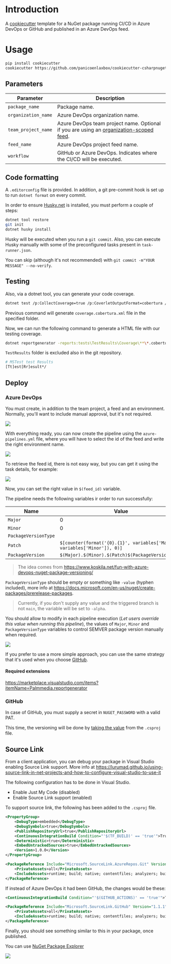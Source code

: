 # Introduction

A [cookiecutter](https://github.com/cookiecutter/cookiecutter) template for a NuGet package running CI/CD in Azure DevOps or GitHub and published in an Azure DevOps feed.

# Usage

```bash
pip install cookiecutter
cookiecutter https://github.com/panicoenlaxbox/cookiecutter-csharpnugetpackage
```

## Parameters

| Parameter | Description |
| -------------- | ------------------------------------------------------------ |
| `package_name` | Package name. |
| `organization_name` | Azure DevOps organization name. |
| `team_project_name` | Azure DevOps team project name. Optional if you are using an [organization-scoped feed](https://learn.microsoft.com/en-us/azure/devops/artifacts/feeds/project-scoped-feeds). |
| `feed_name` | Azure DevOps project feed name. |
| `workflow` | GitHub or Azure DevOps. Indicates where the CI/CD will be executed. |

## Code formatting
A `.editorconfig` file is provided. In addition, a git pre-commit hook is set up to run `dotnet format` on every commit.

In order to ensure [Husky.net](https://alirezanet.github.io/Husky.Net/) is installed, you must perform a couple of steps:

```bash
dotnet tool restore
git init
dotnet husky install
```

Husky will be executed when you run a `git commit`. Also, you can execute Husky manually with some of the preconfigured tasks present in `task-runner.json`.

You can skip (although it's not recommended) with `git commit -m"YOUR MESSAGE" --no-verify`.

## Testing

Also, via a dotnet tool, you can generate your code coverage.

```bash
dotnet test /p:CollectCoverage=true /p:CoverletOutputFormat=cobertura /p:CoverletOutput=..\TestResults\Coverage\
```

Previous command will generate `coverage.cobertura.xml` file in the specified folder.

Now, we can run the following command to generate a HTML file with our testing coverage.

```bash
dotnet reportgenerator -reports:tests\TestResults\Coverage\**\*.cobertura.xml -targetdir:tests\TestResults\reportgenerator -reporttypes:HtmlInline_AzurePipelines
```

`TestResults` folder is excluded also in the git repository.

```bash
# MSTest test Results
[Tt]est[Rr]esult*/
```

## Deploy

### Azure DevOps

You must create, in addition to the team project, a feed and an environment. Normally, you'll want to include manual approval, but it's not required.

![](docs/images/Approvals.png)

With everything ready, you can now create the pipeline using the `azure-pipelines.yml` file, where you will have to select the id of the feed and write the right environment name.

![](docs/images/New%20pipeline.png)

To retrieve the feed id, there is not easy way, but you can get it using the task details, for example:

![](docs/images/feed_id.png)

Now, you can set the right value in `$(feed_id)` variable.

The pipeline needs the following variables ir order to run successfully:

| Name                 | Value                                                        |
| -------------------- | ------------------------------------------------------------ |
| `Major`              | 0                                                            |
| `Minor`              | 0                                                            |
| `PackageVersionType` |                                                              |
| `Patch`              | `$[counter(format('{0}.{1}', variables['Major'], variables['Minor']), 0)]` |
| `PackageVersion`     | `$(Major).$(Minor).$(Patch)$(PackageVersionType)`            |

> The idea comes from https://www.koskila.net/fun-with-azure-devops-nuget-package-versioning/

`PackageVersionType` should be empty or something like `-value` (hyphen included), more info at https://docs.microsoft.com/en-us/nuget/create-packages/prerelease-packages. 

> Currently, if you don't supply any value and the triggered branch is not `main`, the variable will be set to `-alpha`.

You should allow to modify in each pipeline execution (*Let users override this value when running this pipeline*), the values of `Major`, `Minor` and `PackageVersionType` variables to control SEMVER package version manually when required.

![](docs/images/Variables.png)

If you prefer to use a more simple approach, you can use the same strategy that it's used when you choose [GitHub](#github).

#### Required extensions

https://marketplace.visualstudio.com/items?itemName=Palmmedia.reportgenerator

### GitHub

In case of GitHub, you must supply a secret in `NUGET_PASSWORD` with a valid PAT.

This time, the versioning will be done by [taking the value](https://github.com/panicoenlaxbox/cookiecutter-csharpnugetpackage/blob/240dadd47614df35ce514fa88ffcc9dc50c30a76/%7B%7Bcookiecutter.package_name%7D%7D/.github/workflows/ci-cd.yaml#L50) from the `.csproj` file.

## Source Link

From a client application, you can debug your package in Visual Studio enabling Source Link support. More info at https://lurumad.github.io/using-source-link-in-net-projects-and-how-to-configure-visual-studio-to-use-it

The following configuration has to be done in Visual Studio.

- Enable Just My Code (disabled)
- Enable Source Link support (enabled)

To support source link, the following has been added to the `.csproj` file.

```xml
<PropertyGroup>
    <DebugType>embedded</DebugType>
    <DebugSymbols>true</DebugSymbols>
    <PublishRepositoryUrl>true</PublishRepositoryUrl>
    <ContinuousIntegrationBuild Condition="'$(TF_BUILD)' == 'true'">True</ContinuousIntegrationBuild>
    <Deterministic>true</Deterministic>
    <EmbedUntrackedSources>true</EmbedUntrackedSources>
    <Version>1.0.0</Version>
</PropertyGroup>
```

```xml
<PackageReference Include="Microsoft.SourceLink.AzureRepos.Git" Version="1.1.1">
	<PrivateAssets>all</PrivateAssets>
	<IncludeAssets>runtime; build; native; contentfiles; analyzers; buildtransitive</IncludeAssets>
</PackageReference>
```

If instead of Azure DevOps it had been GitHub, the changes would be these:

```xml
<ContinuousIntegrationBuild Condition="'$(GITHUB_ACTIONS)' == 'true'">True</ContinuousIntegrationBuild>
```

```xml
<PackageReference Include="Microsoft.SourceLink.GitHub" Version="1.1.1">
	<PrivateAssets>all</PrivateAssets>
	<IncludeAssets>runtime; build; native; contentfiles; analyzers; buildtransitive</IncludeAssets>
</PackageReference>
```

Finally, you should see something similar to this in your package, once published.

You can use [NuGet Package Explorer](https://apps.microsoft.com/store/detail/nuget-package-explorer/9WZDNCRDMDM3)

![](docs/images/Package.png)
